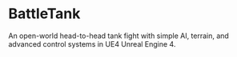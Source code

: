 # BattleTank
An open-world head-to-head tank fight with simple AI, terrain, and advanced control systems in UE4 Unreal Engine 4.
